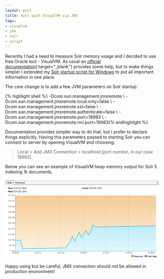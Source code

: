 ```yaml
---
layout: post
title: Solr with VisualVM via JMX
tags:
- visualvm
- jmx
- solr
- script
---
```


Recently I had a need to measure Solr memory usage and I decided to use free Oracle tool - VisualVM. As usual an [official documentation](https://cwiki.apache.org/confluence/display/solr/Taking+Solr+to+Production#TakingSolrtoProduction-EnableRemoteJMXAccess){:target="_blank"} provides some help, but to make things simpler I extended my [Solr startup script for Windows](http://mikolajkania.com/2016/01/10/solr-startup-script-windows/) to put all important information in one place.

<!--excerpt-->

The core change is to add a few JVM parameters on Solr startup:
	
{% highlight shell %} -Dcom.sun.management.jmxremote \ -Dcom.sun.management.jmxremote.local.only=false \ -Dcom.sun.management.jmxremote.ssl=false \ -Dcom.sun.management.jmxremote.authenticate=false \ -Dcom.sun.management.jmxremote.port=18983 \ -Dcom.sun.management.jmxremote.rmi.port=18983{% endhighlight %}

Documentation provides simpler way to do that, but I prefer to declare things explicitly. Having this parameters passed to starting Solr you can connect to server by opening VisualVM and choosing:

> Local > Add JMX Connection > localhost:[port number, in our case 18983]

Below you can see an example of VisualVM heap memory output for Solr 5 indexing 1k documents.

![placeholder](https://raw.githubusercontent.com/mikolajkania/mikolajkania.github.io/master/_images/2016-03-13-memory.png "Memory usage during indexing documents")

Happy using but be careful, JMX connection should not be allowed in production environment! 

